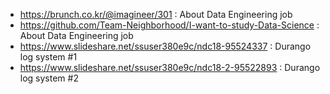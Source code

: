 * https://brunch.co.kr/@imagineer/301 : About Data Engineering job
* https://github.com/Team-Neighborhood/I-want-to-study-Data-Science : About Data Engineering job
* https://www.slideshare.net/ssuser380e9c/ndc18-95524337 : Durango log system #1
* https://www.slideshare.net/ssuser380e9c/ndc18-2-95522893 : Durango log system #2
